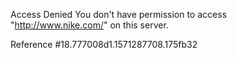 Access Denied You don't have permission to access "http://www.nike.com/" on this server.

Reference #18.777008d1.1571287708.175fb32